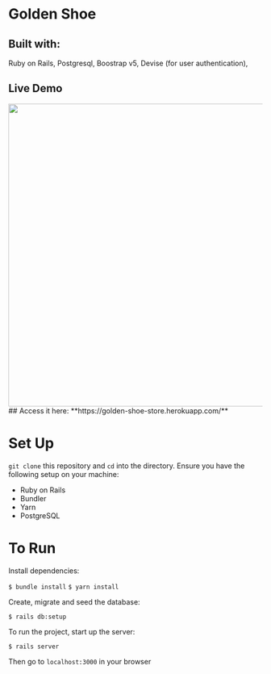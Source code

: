 # Golden Shoe

## Built with:
Ruby on Rails, Postgresql, Boostrap v5, Devise (for user authentication), 

## Live Demo
<img src="https://github.com/natp4444/golden_shoe/blob/master/public/assets/demo/Demo_SparkVideo.gif" width="600" />
## Access it here:
**https://golden-shoe-store.herokuapp.com/**

# Set Up
 `git clone` this repository and `cd` into the directory.
Ensure you have the following setup on your machine:
-   Ruby on Rails 
-   Bundler
-   Yarn
-   PostgreSQL

# To Run 
Install dependencies:

`$ bundle install`
`$ yarn install`

Create, migrate and seed the database:

`$ rails db:setup`

To run the project, start up the server:

`$ rails server`

Then go to `localhost:3000` in your browser

